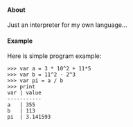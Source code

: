 #### About
Just an interpreter for my own language...


#### Example
Here is simple program example:

    >>> var a = 3 * 10^2 + 11*5
    >>> var b = 11^2 - 2^3
    >>> var pi = a / b
    >>> print
    var | value
    -----------
    a   | 355
    b   | 113
    pi  | 3.141593
